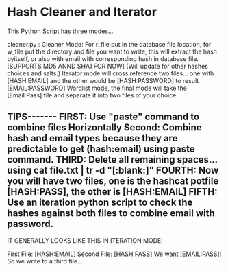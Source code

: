 # Hash Cleaner and Iterator
This Python Script has three modes...

cleaner.py : Cleaner Mode: For r_file put in the database file location, for w_file put the directory and file you want to write, this will extract the hash byitself, or also with email with corresponding hash in database file.[SUPPORTS MD5 ANND SHA1 FOR NOW]
(Will update for other hashes choices and salts.)
Iterator mode will cross reference two files... one with [HASH:EMAIL] and the other would be [HASH:PASSWORD] to result [EMAIL:PASSWORD] 
Wordlist mode, the final mode will take the [Email:Pass] file and separate it into two files of your choice.

TIPS-------
FIRST: Use "paste" command to combine files Horizontally
Second: Combine hash and email types because they are predictable to get (hash:email) using paste command.
THIRD: Delete all remaining spaces... using cat file.txt | tr -d "[:blank:]"
FOURTH: Now you will have two files, one is the hashcat potfile [HASH:PASS], the other is [HASH:EMAIL]
FIFTH: Use an iteration python script to check the hashes against both files to combine email with password.
---------
IT GENERALLY LOOKS LIKE THIS IN ITERATION MODE:

First File: [HASH:EMAIL]
Second File: [HASH:PASS]
We want [EMAIL:PASS]! So we write to a third file...
